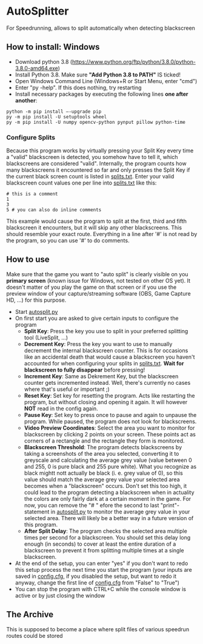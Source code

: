 # AutoSplitter
For Speedrunning, allows to split automatically when detecting blackscreen

## How to install: Windows

- Download python 3.8 (https://www.python.org/ftp/python/3.8.0/python-3.8.0-amd64.exe)
- Install Python 3.8. Make sure **"Add Python 3.8 to PATH"** IS ticked!
- Open Windows Command Line (Windows+R or Start Menu, enter "cmd")
- Enter "py -help". If this does nothing, try restarting
- Install necessary packages by executing the following lines **one after another**:
```
python -m pip install –-upgrade pip
py -m pip install -U setuptools wheel
py -m pip install -U numpy opencv-python pynput pillow python-time
```

### Configure Splits
Because this program works by virtually pressing your Split Key every time a "valid" blackscreen is detected, you somehow have to tell it, which blackscreens are considered "valid".
Internally, the program counts how many blackscreens it encountered so far and only presses the Split Key if the current black screen count is listed in [splits.txt](splits.txt).
Enter your valid blackscreen count values one per line into [splits.txt](splits.txt) like this:
```
# this is a comment
1
3
5 # you can also do inline comments
```
This example would cause the program to split at the first, third and fifth blackscreen it encounters, but it will skip any other blackscreens. This should resemble your exact route. Everything in a line after '#' is not read by the program, so you can use '#' to do comments.

## How to use

Make sure that the game you want to "auto split" is clearly visible on you **primary screen** (known issue for Windows, not tested on other OS yet). It doesn't matter of you play the game on that screen or if you use the preview window of your capture/streaming software (OBS, Game Capture HD, ...) for this purpose.

- Start [autosplit.py](autosplit.py)
- On first start you are asked to give certain inputs to configure the program
  - **Split Key**: Press the key you use to split in your preferred splitting tool (LiveSplit, ...)
  - **Decrement Key**: Press the key you want to use to manually decrement the internal blackscreen counter. This is for occasions like an accidental death that would cause a blackscreen you haven't accounted for when configuring your splits in [splits.txt](splits.txt). **Wait for blackscreen to fully disappear** before pressing!
  - **Increment Key**: Same as Dekrement Key, but the blackscreen counter gets incremented instead. Well, there's currently no cases where that's useful or important ;)
  - **Reset Key**: Set key for resetting the program. Acts like restarting the program, but without closing and opening it again. It will however **NOT** read in the config again.
  - **Pause Key**: Set key to press once to pause and again to unpause the program. While paused, the program does not look for blackscreens.
  - **Video Preview Coordinates**: Select the area you want to monitor for blackscreen by clicking 2 points on your screen. These points act as corners of a rectangle and the rectangle they form is monitored. 
  - **Blackscreen Threshold**: The program detects blackscreens by taking a screenshots of the area you selected, converting it to greyscale and calculating the average grey value (value between 0 and 255, 0 is pure black and 255 pure white). What you recognize as black mightt nott actually be black (i. e. grey value of 0), so this value should match the average grey value your selected area becomes when a "blackscreen" occurs. Don't set this too high, it could lead to the program detecting a blackscreen when in actuality the colors are only fairly dark at a certain moment in the game. For now, you can remove the "# " efore the second to last "print"-statement in [autosplit.py](autosplit.py) to monitor the average grey value in your selected area. There will likely be a better way in a future version of this program.
  - **After Split Delay**: The program checks the selected area multiple times per second for a blackscreen. You should set this delay long enough (in seconds) to cover at least the entire duration of a blackscreen to prevent it from splitting multiple times at a single blackscreen.
- At the end of the setup, you can enter "yes" if you don't want to redo this setup process the next time you start the program (your inputs are saved in [config.cfg](config.cfg), if you disabled the setup, but want to redo it anyway, change the first line of [config.cfg](config.cfg) from "False" to "True")
- You can stop the program with CTRL+C while the console window is active or by just closing the window

## The Archive
This is supposed to become a place where split files of various speedrun routes could be stored